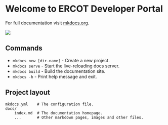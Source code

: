 # Welcome to ERCOT Developer Portal 

For full documentation visit [mkdocs.org](https://www.mkdocs.org).

<img src="dev_por_hero_2-90c7adef1f8a537234f693a3d4c73212.jpeg">

## Commands

* `mkdocs new [dir-name]` - Create a new project.
* `mkdocs serve` - Start the live-reloading docs server.
* `mkdocs build` - Build the documentation site.
* `mkdocs -h` - Print help message and exit.

## Project layout

    mkdocs.yml    # The configuration file.
    docs/
        index.md  # The documentation homepage.
        ...       # Other markdown pages, images and other files.
